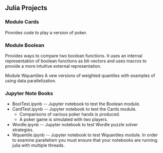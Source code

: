 ## Julia Projects

### Module Cards
Provides code to play a version of poker.

### Module Boolean
Provides ways to compare two boolean functions.
It uses an internal representation of boolean functions as bit-vectors and 
uses macros to provide a more intuitive external representation.

Module Wquantiles
A vew versions of weighted quantiles with examples
of using data parallelization.

### Jupyter Note Books

- BoolTest.ipynb  -- Jupyter notebook to test the Boolean module.
- CardTest.ipynb  -- Jupyter notebook to test the Cards module.
  - Comparisons of various poker hands is produced.
  - A poker game is simulated with two players.
- Wordle.ipynb    -- Jupyter notebook to test Wordle puzzle solver strategies.
- Wquantile.ipynb -- Jupyter notebook to test Wquantiles module.
                     In order to examine parallelism you must ensure
                     that your notebooks are running julia with multiple threads.


